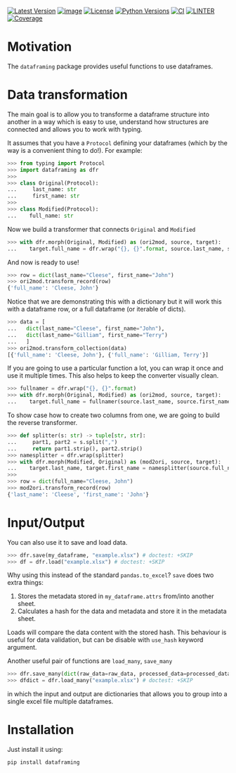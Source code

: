 [![Latest Version](https://img.shields.io/pypi/v/dataframing.svg)](https://pypi.python.org/pypi/dataframing)
[![image](https://img.shields.io/badge/code%20style-black-000000.svg)](https://github.com/python/black)
[![License](https://img.shields.io/pypi/l/dataframing.svg)](https://pypi.python.org/pypi/dataframing)
[![Python Versions](https://img.shields.io/pypi/pyversions/dataframing.svg)](https://pypi.python.org/pypi/dataframing)
[![CI](https://github.com/hgrecco/dataframing/workflows/CI/badge.svg)](https://github.com/hgrecco/dataframing/actions?query=workflow%3ACI)
[![LINTER](https://github.com/hgrecco/dataframing/workflows/Lint/badge.svg)](https://github.com/hgrecco/dataframing/actions?query=workflow%3ALint)
[![Coverage](https://coveralls.io/repos/github/hgrecco/dataframing/badge.svg?branch=master)](https://coveralls.io/github/hgrecco/dataframing?branch=master)

# Motivation

The `dataframing` package provides useful functions to use dataframes.

# Data transformation

The main goal is to allow you to transforme a dataframe structure into
another in a way which is easy to use, understand how structures are
connected and allows you to work with typing.

It assumes that you have a `Protocol` defining your dataframes (which
by the way is a convenient thing to do!). For example:

```python
>>> from typing import Protocol
>>> import dataframing as dfr
>>>
>>> class Original(Protocol):
...     last_name: str
...     first_name: str
>>>
>>> class Modified(Protocol):
...    full_name: str
```

Now we build a transformer that connects `Original` and `Modified`

```python
>>> with dfr.morph(Original, Modified) as (ori2mod, source, target):
...    target.full_name = dfr.wrap("{}, {}".format, source.last_name, source.first_name)
```

And now is ready to use!

```python
>>> row = dict(last_name="Cleese", first_name="John")
>>> ori2mod.transform_record(row)
{'full_name': 'Cleese, John'}
```

Notice that we are demonstrating this with a dictionary but it will work this
with a dataframe row, or a full dataframe (or iterable of dicts).

```python
>>> data = [
...   dict(last_name="Cleese", first_name="John"),
...   dict(last_name="Gilliam", first_name="Terry")
...   ]
>>> ori2mod.transform_collection(data)
[{'full_name': 'Cleese, John'}, {'full_name': 'Gilliam, Terry'}]
```

If you are going to use a particular function a lot,
you can wrap it once and use it multiple times. This also helps to keep
the converter visually clean.

```python
>>> fullnamer = dfr.wrap("{}, {}".format)
>>> with dfr.morph(Original, Modified) as (ori2mod, source, target):
...    target.full_name = fullnamer(source.last_name, source.first_name)
```

To show case how to create two columns from one, we are going to build the reverse
transformer.

```python
>>> def splitter(s: str) -> tuple[str, str]:
...     part1, part2 = s.split(",")
...     return part1.strip(), part2.strip()
>>> namesplitter = dfr.wrap(splitter)
>>> with dfr.morph(Modified, Original) as (mod2ori, source, target):
...    target.last_name, target.first_name = namesplitter(source.full_name)
>>>
>>> row = dict(full_name="Cleese, John")
>>> mod2ori.transform_record(row)
{'last_name': 'Cleese', 'first_name': 'John'}
```

# Input/Output

You can also use it to save and load data.

```python
>>> dfr.save(my_dataframe, "example.xlsx") # doctest: +SKIP
>>> df = dfr.load("example.xlsx") # doctest: +SKIP
```

Why using this instead of the standard `pandas.to_excel`?
`save` does two extra things:

1. Stores the metadata stored in `my_dataframe.attrs` from/into another sheet.
1. Calculates a hash for the data and metadata and store it in the
   metadata sheet.

Loads will compare the data content with the stored hash. This behaviour is
useful for data validation, but can be disable with `use_hash` keyword argument.

Another useful pair of functions are `load_many`, `save_many`

```python
>>> dfr.save_many(dict(raw_data=raw_data, processed_data=processed_data), "example.xlsx") # doctest: +SKIP
>>> dfdict = dfr.load_many("example.xlsx") # doctest: +SKIP
```

in which the input and output are dictionaries that allows you to group into
a single excel file multiple dataframes.

# Installation

Just install it using:

```bash
pip install dataframing
```
